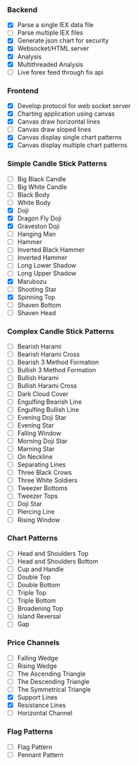### Backend
- [x] Parse a single IEX data file
- [ ] Parse multiple IEX files
- [x] Generate json chart for security
- [x] Websocket/HTML server
- [x] Analysis
- [x] Multithreaded Analysis
- [ ] Live forex feed through fix api

### Frontend
- [x] Develop protocol for web socket server
- [x] Charting application using canvas
- [x] Canvas draw horizontal lines
- [ ] Canvas draw sloped lines
- [x] Canvas display single chart patterns
- [x] Canvas display multiple chart patterns

### Simple Candle Stick Patterns
- [ ] Big Black Candle
- [ ] Big White Candle
- [ ] Black Body
- [ ] White Body
- [x] Doji
- [x] Dragon Fly Doji
- [x] Graveston Doji
- [ ] Hanging Man
- [ ] Hammer
- [ ] Inverted Black Hammer
- [ ] Inverted Hammer
- [ ] Long Lower Shadow
- [ ] Long Upper Shadow
- [x] Marubozu
- [ ] Shooting Star
- [x] Spinning Top
- [ ] Shaven Bottom
- [ ] Shaven Head

### Complex Candle Stick Patterns
- [ ] Bearish Harami
- [ ] Bearish Harami Cross
- [ ] Bearish 3 Method Formation
- [ ] Bullish 3 Method Formation
- [ ] Bullish Harami
- [ ] Bullish Harami Cross
- [ ] Dark Cloud Cover
- [ ] Engulfing Bearish Line
- [ ] Engulfing Bullish Line
- [ ] Evening Doji Star
- [ ] Evening Star
- [ ] Falling Window
- [ ] Morning Doji Star
- [ ] Marning Star
- [ ] On Neckline
- [ ] Separating Lines
- [ ] Three Black Crows
- [ ] Three White Soldiers
- [ ] Tweezer Bottoms
- [ ] Tweezer Tops
- [ ] Doji Star
- [ ] Piercing Line
- [ ] Rising Window

### Chart Patterns
- [ ] Head and Shoulders Top
- [ ] Head and Shoulders Bottom
- [ ] Cup and Handle
- [ ] Double Top
- [ ] Double Bottom
- [ ] Triple Top
- [ ] Triple Bottom
- [ ] Broadening Top
- [ ] Island Reversal
- [ ] Gap

### Price Channels
- [ ] Falling Wedge
- [ ] Rising Wedge
- [ ] The Ascending Triangle
- [ ] The Descending Triangle
- [ ] The Symmetrical Triangle
- [x] Support Lines
- [x] Resistance Lines
- [ ] Horizontal Channel

### Flag Patterns
- [ ] Flag Pattern
- [ ] Pennant Pattern
